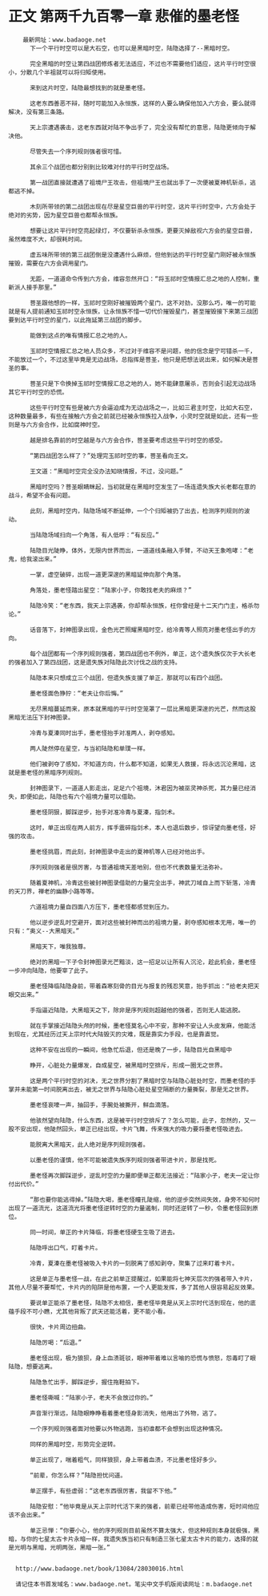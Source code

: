 # 正文 第两千九百零一章 悲催的墨老怪
        最新网址：www.badaoge.net
          下一个平行时空可以是大石空，也可以是黑暗时空，陆隐选择了--黑暗时空。
      
          完全黑暗的时空让第四战团修炼者无法适应，不过也不需要他们适应，这片平行时空很小，分散几个半祖就可以将归矩使用。
      
          来到这片时空，陆隐最想找到的就是墨老怪。
      
          这老东西善恶不辩，随时可能加入永恒族，这样的人要么确保他加入六方会，要么就得解决，没有第三条路。
      
          天上宗遭遇袭击，这老东西就对陆不争出手了，完全没有帮忙的意思，陆隐更倾向于解决他。
      
          尽管失去一个序列规则强者很可惜。
      
          其余三个战团也都分别到比较难对付的平行时空战场。
      
          第一战团直接就遭遇了祖境尸王攻击，但祖境尸王也就出手了一次便被夏神机斩杀，逃都逃不掉。
      
          木刻所带领的第二战团出现在尽是星空巨兽的平行时空，这片平行时空中，六方会处于绝对的劣势，因为星空巨兽也都帮永恒族。
      
          想要让这片平行时空亮起绿灯，不仅要斩杀永恒族，更要灭掉敌视六方会的星空巨兽，虽然难度不大，却很耗时间。
      
          虚五味所带领的第三战团倒是没遭遇什么麻烦，但他到达的平行时空星门刚好被永恒族摧毁，需要在六方会调用星门。
      
          无距，一道道命令传到六方会，维容忽然开口：“将玉祁时空情报汇总之地的人控制，重新派人接手那里。”
      
          菩圣跟他想的一样，玉祁时空刚好被摧毁两个星门，这不对劲，没那么巧，唯一的可能就是有人提前通知玉祁时空永恒族，让永恒族不惜一切代价摧毁星门，甚至摧毁接下来第三战团要到达平行时空的星门，以此拖延第三战团的脚步。
      
          能做到这点的唯有情报汇总之地的人。
      
          玉祁时空情报汇总之地人员众多，不过对于维容不是问题，他的信念是宁可错杀一千，不能放过一个，不过这里毕竟是无边战场，总指挥是菩圣，他只是把想法说出来，如何解决是菩圣的事。
      
          菩圣只是下令换掉玉祁时空情报汇总之地的人，她不能肆意屠杀，否则会引起无边战场其它平行时空的恐慌。
      
          这些平行时空有些是被六方会逼迫成为无边战场之一，比如三君主时空，比如大石空，这种数量最多，有些在接触六方会之前就已经被永恒族拉入战争，小灵时空就是如此，还有一些则是与六方会合作，比如腐神时空。
      
          越是排名靠前的时空越是与六方会合作，菩圣要考虑这些平行时空的感受。
      
          “第四战团怎么样了？”处理完玉祁时空的事，菩圣看向王文。
      
          王文道：“黑暗时空完全没办法知晓情报，不过，没问题。”
      
          黑暗时空吗？菩圣眼睛眯起，当初就是在黑暗时空发生了一场连遗失族大长老都在意的战斗，希望不会有问题。
      
          此刻，黑暗时空内，陆隐场域不断延伸，一个个归矩被扔了出去，检测序列规则的波动。
      
          当陆隐场域扫向一个角落，有人低呼：“有反应。”
      
          陆隐目光陡睁，体外，无限内世界而出，一道道线条融入手臂，不动天王象咆哮：“老鬼，给我滚出来。”
      
          一掌，虚空破碎，出现一道更深邃的黑暗延伸向那个角落。
      
          角落处，墨老怪踏出星空：“陆家小子，你敢找老夫的麻烦？”
      
          陆隐冷笑：“老东西，我天上宗遇袭，你却帮永恒族，枉你曾经是十二天门门主，格杀勿论。”
      
          话音落下，封神图录出现，金色光芒照耀黑暗时空，给冷青等人照亮对墨老怪出手的方向。
      
          每个战团都有一个序列规则强者，第四战团也不例外，单正，这个遗失族仅次于大长老的强者加入了第四战团，这是遗失族对陆隐此次讨伐之战的支持。
      
          陆隐本来只想成立三个战团，但遗失族支援了单正，那就可以有四个战团。
      
          墨老怪面色狰狞：“老夫让你后悔。”
      
          无尽黑暗蔓延而来，原本就黑暗的平行时空笼罩了一层比黑暗更深邃的光芒，然而这股黑暗无法压下封神图录。
      
          冷青与夏溱同时出手，墨老怪抬手对准两人，剥夺感知。
      
          两人陡然停在星空，与当初陆隐和单璞一样。
      
          他们被剥夺了感知，不知道方向，什么都不知道，如果无人救援，将永远沉沦黑暗，这就是墨老怪的黑暗序列规则。
      
          封神图录下，一道道人影走出，足足六个祖境，沐君因为被巫灵神杀死，其力量已经消失，即便如此，陆隐也有六个祖境力量可以借助。
      
          墨老怪阴狠，脚踩逆步，抬手对准冷青与夏溱，指剑术。
      
          这时，单正出现在两人前方，挥手震碎指剑术，本人也退后数步，惊讶望向墨老怪，好强的攻击。
      
          墨老怪挑眉，而此刻，封神图录中走出的夏神机等人已经对他出手。
      
          序列规则强者是很厉害，与普通祖境天差地别，但也不代表数量无法弥补。
      
          随着夏神机，冷青这些被封神图录借助的力量完全出手，神武刀域自上而下斩落，冷青的天刀界，禅老的幽静小路等等。
      
          六道祖境力量自四面八方压下，墨老怪都感觉到压力。
      
          他以逆步逆乱时空避开，面对这些被封神而出的祖境力量，剥夺感知根本无用，唯一的只有：“奥义--大黑暗天。”
      
          黑暗天下，唯我独尊。
      
          绝对的黑暗一下子令封神图录光芒黯淡，这一招足以让所有人沉沦，趁此机会，墨老怪一步冲向陆隐，他要宰了此子。
      
          墨老怪降临陆隐身前，带着森寒刻骨的目光与报复的残忍笑意，抬手抓出：“给老夫把天眼交出来。”
      
          手指逼近陆隐，大黑暗天之下，除非是序列规则超越他的强者，否则无人能逃脱。
      
          就在手掌接近陆隐头颅的时候，墨老怪莫名心中不安，那种不安让人头皮发麻，他能活到现在，尤其经历过天上宗时代大陆毁灭的灾难，既是靠实力手段，也是靠直觉。
      
          这种不安在出现的一瞬间，他急忙后退，但还是晚了一步，陆隐目光自黑暗中
      
          睁开，心脏处力量爆发，自成星空，被黑暗时空排斥，形成一圈无之世界。
      
          这是两个平行时空的对决，无之世界分割了黑暗时空与陆隐心脏处时空，而墨老怪的手掌并未能第一时间脱离出去，被无之世界与陆隐心脏处星空隔断的力量撕裂，那是无之世界。
      
          墨老怪哀嚎一声，抽回手，手腕处被撕开，鲜血滴落。
      
          他骇然望向陆隐，什么东西，这是被平行时空排斥了？怎么可能，此子，忽然的，又一股不安出现，他陡然回头，单正已经出现，卡片飞舞，传来强大的吸力要将墨老怪吸进去。
      
          能脱离大黑暗天，此人绝对是序列规则强者。
      
          以墨老怪的谨慎，他不可能被遗失族序列规则强者带进卡片，那是找死。
      
          墨老怪再次脚踩逆步，逆乱时空的力量即便单正都无法接近：“陆家小子，老夫一定让你付出代价。”
      
          “那也要你能逃得掉。”陆隐大喝，墨老怪瞳孔陡缩，他的逆步突然间失效，身旁不知何时出现了一道流光，这道流光将墨老怪逆转时空的力量遏制，同时还逆转了一秒，令墨老怪回到原位。
      
          同一时间，单正的卡片降临，将墨老怪硬生生吸了进去。
      
          陆隐呼出口气，盯着卡片。
      
          冷青，夏溱在墨老怪被吸入卡片的一刻脱离了感知剥夺，聚集了过来盯着卡片。
      
          这是单正与墨老怪一战，在此之前单正提醒过，如果能将七神天层次的强者带入卡片，其他人尽量不要帮忙，卡片内的陷阱是他布置，一个人更能发挥，多了其他人很容易起反效果。
      
          要说单正能杀了墨老怪，陆隐不太相信，墨老怪毕竟是从天上宗时代活到现在，他的底蕴手段不可小瞧，尤其他背叛了武天还能活着，更不能小看。
      
          很快，卡片周边扭曲。
      
          陆隐厉喝：“后退。”
      
          墨老怪出现，极为狼狈，身上血渍斑驳，眼神带着难以言喻的恐慌与愤怒，怨毒盯了眼陆隐，想要逃离。
      
          陆隐急忙出手，脚踩逆步，握住拖鞋拍下。
      
          墨老怪嘶喊：“陆家小子，老夫不会放过你的。”
      
          声音渐行渐远，陆隐眼睁睁看着墨老怪身影消失，他用出了外物，逃了。
      
          一个序列规则强者面对他要以外物逃跑，当初谁都不会想到出现这种情况。
      
          同样的黑暗时空，形势完全逆转。
      
          单正出现了，喘着粗气，同样狼狈，身上带着血渍，不比墨老怪好多少。
      
          “前辈，你怎么样？”陆隐担忧问道。
      
          单正摆手，有些虚弱：“这老东西很厉害，我留不下他。”
      
          陆隐安慰：“他毕竟是从天上宗时代活下来的强者，前辈已经带他造成伤害，短时间他应该不会出来。”
      
          单正忌惮：“你要小心，他的序列规则目前虽然不算太强大，但这种规则本身就极强，黑暗，与你的七星太古卡片永暗一样，我遗失族当初只有制造三张七星太古卡片的能力，选择的就是光明与黑暗，光明两张，黑暗一张。”
      
      
      http://www.badaoge.net/book/13084/28030016.html
      
      请记住本书首发域名：www.badaoge.net。笔尖中文手机版阅读网址：m.badaoge.net